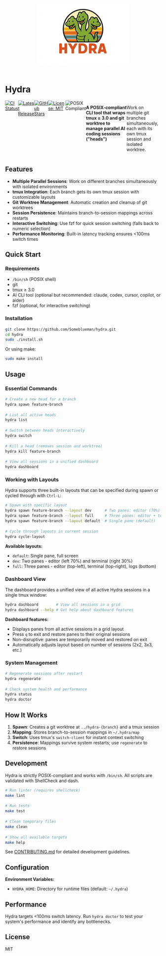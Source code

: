 <div align="center">
    <a href="https://github.com/Someblueman/hydra">
        <img width="300" height="200" src="assets/hydra.png" alt="Hydra Logo">
    </a>
    <br>
    <br>
    </div>
    <h1>Hydra</h1>
        <div style="display: flex;">
        <a href="https://github.com/Someblueman/hydra/actions?query=workflow%3Aci">
            <img src="https://github.com/Someblueman/hydra/workflows/CI/badge.svg" alt="CI Status">
        </a>
        <a href="https://github.com/Someblueman/hydra/releases">
            <img src="https://img.shields.io/github/release/Someblueman/hydra.svg" alt="Latest Release">
        </a>
        <a href="https://github.com/Someblueman/hydra/stargazers">
            <img src="https://img.shields.io/github/stars/Someblueman/hydra.svg" alt="GitHub Stars">
        </a>
        <a href="https://github.com/Someblueman/hydra/blob/main/LICENSE">
            <img src="https://img.shields.io/badge/license-MIT-blue.svg" alt="License: MIT">
        </a>
        <a>
            <img src="https://img.shields.io/badge/POSIX-compliant-brightgreen.svg" alt="POSIX Compliant">
        </a>
    <p>
        <b>A POSIX-compliant CLI tool that wraps tmux ≥ 3.0 and git worktree to manage parallel AI coding sessions ("heads")</b>
    </p>
    <p>
        Work on multiple git branches simultaneously, each with its own tmux session and isolated worktree.
    </p>
</div>


## Features

- **Multiple Parallel Sessions**: Work on different branches simultaneously with isolated environments
- **tmux Integration**: Each branch gets its own tmux session with customizable layouts
- **Git Worktree Management**: Automatic creation and cleanup of git worktrees
- **Session Persistence**: Maintains branch-to-session mappings across restarts
- **Interactive Switching**: Use fzf for quick session switching (falls back to numeric selection)
- **Performance Monitoring**: Built-in latency tracking ensures <100ms switch times

## Quick Start

### Requirements

- `/bin/sh` (POSIX shell)
- git
- tmux ≥ 3.0
- AI CLI tool (optional but recommended: claude, codex, cursor, copilot, or aider)
- fzf (optional, for interactive switching)

### Installation

```sh
git clone https://github.com/Someblueman/hydra.git
cd hydra
sudo ./install.sh
```

Or using make:

```sh
sudo make install
```

## Usage

### Essential Commands

```sh
# Create a new head for a branch
hydra spawn feature-branch

# List all active heads
hydra list

# Switch between heads interactively
hydra switch

# Kill a head (removes session and worktree)
hydra kill feature-branch

# View all sessions in a unified dashboard
hydra dashboard
```

### Working with Layouts

Hydra supports three built-in layouts that can be specified during spawn or cycled through with `Ctrl-L`:

```sh
# Spawn with specific layout
hydra spawn feature-branch --layout dev      # Two panes: editor (70%) + terminal (30%)
hydra spawn feature-branch --layout full     # Three panes: editor + terminal + logs
hydra spawn feature-branch --layout default  # Single pane (default)

# Cycle through layouts in current session
hydra cycle-layout
```

**Available layouts:**
- `default`: Single pane, full screen
- `dev`: Two panes - editor (left 70%) and terminal (right 30%)
- `full`: Three panes - editor (top-left), terminal (top-right), logs (bottom)

### Dashboard View

The dashboard provides a unified view of all active Hydra sessions in a single tmux window:

```sh
hydra dashboard        # View all sessions in a grid
hydra dashboard --help # Get help about dashboard features
```

**Dashboard features:**
- Displays panes from all active sessions in a grid layout
- Press `q` to exit and restore panes to their original sessions
- Non-disruptive: panes are temporarily moved and restored on exit
- Automatically adjusts layout based on number of sessions (2x2, 3x3, etc.)

### System Management

```sh
# Regenerate sessions after restart
hydra regenerate

# Check system health and performance
hydra status
hydra doctor
```

## How It Works

1. **Spawn**: Creates a git worktree at `../hydra-{branch}` and a tmux session
2. **Mapping**: Stores branch-to-session mappings in `~/.hydra/map`
3. **Switch**: Uses tmux's `switch-client` for instant context switching
4. **Persistence**: Mappings survive system restarts; use `regenerate` to restore sessions

## Development

Hydra is strictly POSIX-compliant and works with `/bin/sh`. All scripts are validated with ShellCheck and dash.

```sh
# Run linter (requires shellcheck)
make lint

# Run tests
make test

# Clean temporary files
make clean

# Show all available targets
make help
```

See [CONTRIBUTING.md](CONTRIBUTING.md) for detailed development guidelines.

## Configuration

**Environment Variables:**
- `HYDRA_HOME`: Directory for runtime files (default: `~/.hydra`)

## Performance

Hydra targets <100ms switch latency. Run `hydra doctor` to test your system's performance and identify any bottlenecks.

## License

MIT

